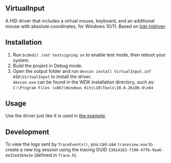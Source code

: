 ## VirtualInput

A HID driver that includes a virtual mouse, keyboard, and an additional mouse with absolute coordinates, for Windows 10/11. Based on [loki-hidriver](https://github.com/hedgar2017/loki-hidriver).

## Installation 

1. Run `bcdedit /set testsigning on` to enable test mode, then reboot your system.  
2. Build the project in Debug mode.  
3. Open the output folder and run `devcon install VirtualInput.inf HID\VirtualInput` to install the driver.  
   `devcon.exe` can be found in the WDK installation directory, such as:  
   `C:\Program Files (x86)\Windows Kits\10\Tools\10.0.26100.0\x64`  

## Usage

Use the driver just like it is used in [the example](https://github.com/koharubiyori/VirtualInput-Interface).

## Development

To view the logs sent by `TraceEvents()`, you can use `traceview.exe` to create a new log session using the tracing GUID `53814163-f190-47fb-9aa6-4e15e43b4e3e` (defined in `Trace.h`).

